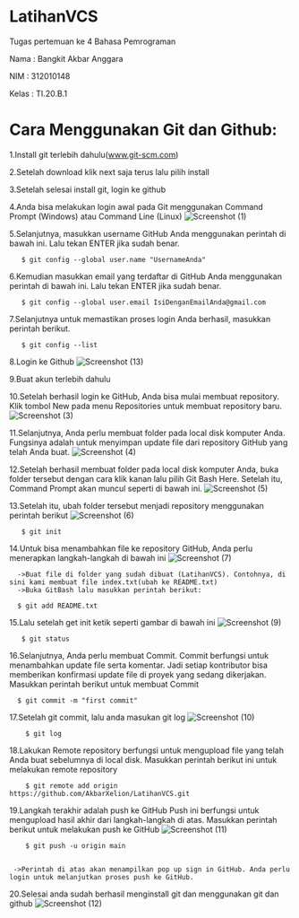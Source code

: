 # LatihanVCS

Tugas pertemuan ke 4 Bahasa Pemrograman

Nama  : Bangkit Akbar Anggara

NIM   : 312010148

Kelas : TI.20.B.1

# Cara Menggunakan Git dan Github:

  1.Install git terlebih dahulu(www.git-scm.com)
  
  2.Setelah download klik next saja terus lalu pilih install
  
  3.Setelah selesai install git, login ke github
  
  4.Anda bisa melakukan login awal pada Git  menggunakan Command Prompt  (Windows) atau Command Line (Linux)
    ![Screenshot (1)](https://user-images.githubusercontent.com/73011140/96333957-51001c80-1097-11eb-8a2b-5457e397af4f.png)
  
  5.Selanjutnya, masukkan username GitHub Anda menggunakan perintah di bawah ini. Lalu tekan ENTER jika sudah benar.
       
       $ git config --global user.name "UsernameAnda"
  
  6.Kemudian masukkan email yang terdaftar di GitHub Anda menggunakan perintah di bawah  ini. Lalu tekan ENTER jika sudah benar.
       
       $ git config --global user.email IsiDenganEmailAnda@gmail.com
  
  7.Selanjutnya untuk memastikan proses login Anda berhasil, masukkan perintah berikut.
       
       $ git config --list
  
  8.Login ke Github
    ![Screenshot (13)](https://user-images.githubusercontent.com/73011140/96335044-90326b80-109f-11eb-9755-a58c0f12bdfc.png)
  
  9.Buat akun terlebih dahulu
  
  10.Setelah berhasil login ke GitHub, Anda bisa mulai membuat repository. Klik tombol New pada menu Repositories untuk membuat repository baru.
    ![Screenshot (3)](https://user-images.githubusercontent.com/73011140/96334112-78a3b480-1098-11eb-9de0-5cc74f101cc7.png)
  
  11.Selanjutnya, Anda perlu membuat folder pada local disk komputer Anda. Fungsinya adalah untuk menyimpan update file dari repository GitHub yang telah Anda buat.
    ![Screenshot (4)](https://user-images.githubusercontent.com/73011140/96334135-9c66fa80-1098-11eb-940e-1903c0abb2be.png)
  
  12.Setelah berhasil membuat folder pada local disk komputer Anda, buka folder tersebut dengan cara klik kanan lalu pilih Git Bash Here. Setelah itu, Command Prompt akan muncul seperti di bawah ini. 
    ![Screenshot (5)](https://user-images.githubusercontent.com/73011140/96334171-dc2de200-1098-11eb-8f65-a904d254f5c5.png)
  
  13.Setelah itu, ubah folder tersebut menjadi repository menggunakan perintah berikut
    ![Screenshot (6)](https://user-images.githubusercontent.com/73011140/96334206-2f079980-1099-11eb-953b-e5820a9841fd.png)
       
       $ git init
   14.Untuk bisa menambahkan file ke repository GitHub, Anda perlu menerapkan langkah-langkah di bawah ini
     ![Screenshot (7)](https://user-images.githubusercontent.com/73011140/96334272-ad643b80-1099-11eb-9e96-7de04820e9ae.png)
   
      
      ->Buat file di folder yang sudah dibuat (LatihanVCS). Contohnya, di sini kami membuat file index.txt(ubah ke README.txt)
      ->Buka GitBash lalu masukkan perintah berikut:
      
      $ git add README.txt
   
  
   15.Lalu setelah get init ketik seperti gambar di bawah ini
     ![Screenshot (9)](https://user-images.githubusercontent.com/73011140/96334535-beae4780-109b-11eb-924f-6f4f4e0cfb60.png)
       
       $ git status
  
   16.Selanjutnya, Anda perlu membuat Commit. Commit berfungsi untuk menambahkan update file serta komentar. Jadi setiap kontributor bisa memberikan konfirmasi update file di proyek yang sedang dikerjakan. Masukkan perintah berikut untuk membuat Commit
    
      $ git commit -m "first commit"
   
   17.Setelah git commit, lalu anda masukan git log
      ![Screenshot (10)](https://user-images.githubusercontent.com/73011140/96334624-5ca21200-109c-11eb-8f84-d24eb96a9d36.png)
        
        $ git log
     
   18.Lakukan Remote repository berfungsi untuk mengupload file yang telah Anda buat sebelumnya di local disk. Masukkan perintah berikut ini untuk melakukan remote repository
        
        $ git remote add origin https://github.com/AkbarXelion/LatihanVCS.git
   
   19.Langkah terakhir adalah push ke GitHub Push ini berfungsi untuk mengupload hasil akhir dari langkah-langkah di atas. Masukkan perintah berikut untuk melakukan push ke GitHub
      ![Screenshot (11)](https://user-images.githubusercontent.com/73011140/96334627-61ff5c80-109c-11eb-9bf3-d2cf4efc7ce5.png)
        
        $ git push -u origin main
     
      
     ->Perintah di atas akan menampilkan pop up sign in GitHub. Anda perlu login untuk melanjutkan proses push ke GitHub.
      
   20.Selesai anda sudah berhasil menginstall git dan menggunakan git dan github
     ![Screenshot (12)](https://user-images.githubusercontent.com/73011140/96334776-6415eb00-109d-11eb-87a1-85436eda6d79.png)
      
